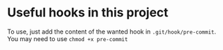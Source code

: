 # Useful hooks in this project
To use, just add the content of the wanted hook in `.git/hook/pre-commit`. You may need to use `chmod +x pre-commit`
